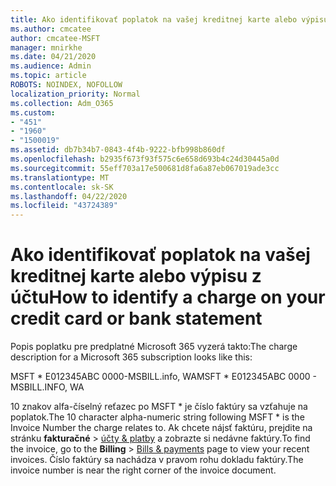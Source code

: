 ```yaml
---
title: Ako identifikovať poplatok na vašej kreditnej karte alebo výpisu z účtu
ms.author: cmcatee
author: cmcatee-MSFT
manager: mnirkhe
ms.date: 04/21/2020
ms.audience: Admin
ms.topic: article
ROBOTS: NOINDEX, NOFOLLOW
localization_priority: Normal
ms.collection: Adm_O365
ms.custom:
- "451"
- "1960"
- "1500019"
ms.assetid: db7b34b7-0843-4f4b-9222-bfb998b860df
ms.openlocfilehash: b2935f673f93f575c6e658d693b4c24d30445a0d
ms.sourcegitcommit: 55eff703a17e500681d8fa6a87eb067019ade3cc
ms.translationtype: MT
ms.contentlocale: sk-SK
ms.lasthandoff: 04/22/2020
ms.locfileid: "43724389"
---
```

# <a name="how-to-identify-a-charge-on-your-credit-card-or-bank-statement"></a><span data-ttu-id="02d23-102">Ako identifikovať poplatok na vašej kreditnej karte alebo výpisu z účtu</span><span class="sxs-lookup"><span data-stu-id="02d23-102">How to identify a charge on your credit card or bank statement</span></span>

<span data-ttu-id="02d23-103">Popis poplatku pre predplatné Microsoft 365 vyzerá takto:</span><span class="sxs-lookup"><span data-stu-id="02d23-103">The charge description for a Microsoft 365 subscription looks like this:</span></span>
  
<span data-ttu-id="02d23-104">MSFT \* E012345ABC 0000-MSBILL.info, WA</span><span class="sxs-lookup"><span data-stu-id="02d23-104">MSFT \* E012345ABC 0000 - MSBILL.INFO, WA</span></span>
  
<span data-ttu-id="02d23-105">10 znakov alfa-číselný reťazec po MSFT \* je číslo faktúry sa vzťahuje na poplatok.</span><span class="sxs-lookup"><span data-stu-id="02d23-105">The 10 character alpha-numeric string following MSFT \* is the Invoice Number the charge relates to.</span></span> <span data-ttu-id="02d23-106">Ak chcete nájsť faktúru, prejdite na stránku **fakturačné** \> [účty & platby](https://go.microsoft.com/fwlink/p/?linkid=848039) a zobrazte si nedávne faktúry.</span><span class="sxs-lookup"><span data-stu-id="02d23-106">To find the invoice, go to the **Billing** \> [Bills & payments](https://go.microsoft.com/fwlink/p/?linkid=848039) page to view your recent invoices.</span></span> <span data-ttu-id="02d23-107">Číslo faktúry sa nachádza v pravom rohu dokladu faktúry.</span><span class="sxs-lookup"><span data-stu-id="02d23-107">The invoice number is near the right corner of the invoice document.</span></span>